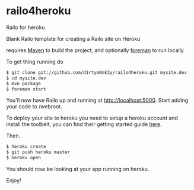 railo4heroku
============

Railo for heroku

Blank Railo template for creating a Railo site on Heroku

requires [Maven](http://maven.apache.org/) to build the project, and optionally [foreman](https://github.com/ddollar/foreman) to run locally

To get thing running do

```bash
$ git clone git://github.com/d1rtym0nk3y/railo4heroku.git mysite.dev
$ cd mysite.dev
$ mvn package
$ foreman start
```

You'll now have Railo up and running at [http://localhost:5000](http://localhost:5000). 
Start adding your code to /webroot.

To deploy your site to heroku you need to setup a heroku account and install the toolbelt, 
you can find their getting started guide [here](https://devcenter.heroku.com/articles/quickstart).

Then..
```bash
$ heroku create
$ git push heroku master
$ heroku open
```

You should now be looking at your app running on heroku.

Enjoy!
